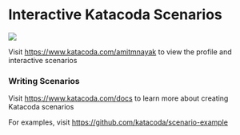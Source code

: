 # Interactive Katacoda Scenarios

[![](http://shields.katacoda.com/katacoda/amitmnayak/count.svg)](https://www.katacoda.com/amitmnayak "Get your profile on Katacoda.com")

Visit https://www.katacoda.com/amitmnayak to view the profile and interactive scenarios

### Writing Scenarios
Visit https://www.katacoda.com/docs to learn more about creating Katacoda scenarios

For examples, visit https://github.com/katacoda/scenario-example
